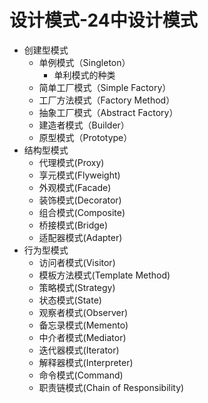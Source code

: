 # 设计模式-24中设计模式
* 创建型模式
	- 单例模式（Singleton）
		- 单利模式的种类
	- 简单工厂模式（Simple Factory）
	- 工厂方法模式（Factory Method）
	- 抽象工厂模式（Abstract Factory）
	- 建造者模式（Builder）
	- 原型模式（Prototype）
* 结构型模式
	- 代理模式(Proxy)
	- 享元模式(Flyweight)
	- 外观模式(Facade)
	- 装饰模式(Decorator)
	- 组合模式(Composite)
	- 桥接模式(Bridge)
	- 适配器模式(Adapter)
* 行为型模式
	- 访问者模式(Visitor)
	- 模板方法模式(Template Method)
	- 策略模式(Strategy)
	- 状态模式(State)
	- 观察者模式(Observer)
	- 备忘录模式(Memento)
	- 中介者模式(Mediator)
	- 迭代器模式(Iterator)
	- 解释器模式(Interpreter)
	- 命令模式(Command)
	- 职责链模式(Chain of Responsibility)